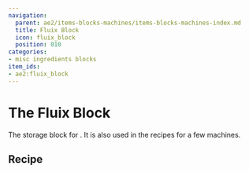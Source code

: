 ```yaml
---
navigation:
  parent: ae2/items-blocks-machines/items-blocks-machines-index.md
  title: Fluix Block
  icon: fluix_block
  position: 010
categories:
- misc ingredients blocks
item_ids:
- ae2:fluix_block
---
```


# The Fluix Block

<BlockImage id="fluix_block" scale="8" />

The storage block for <ItemLink id="fluix_crystal" />. It is also used in the recipes for a few machines.

## Recipe

<RecipeFor id="fluix_block" />
